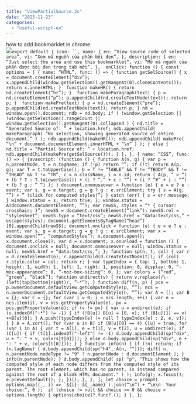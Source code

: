 ```yaml
---
title: "ViewPartialSource.Js"
date: "2023-11-23"
categories: 
  - "useful-script-en"
---
```


how to add bookmarklet in chrome  
![](https://camo.githubusercontent.com/5f21e427a7d3ee887313a4f9b1ab033e6462db47ca299bf3f7e2d81a0ce854bd/68747470733a2f2f696d672e7765626e6f74732e636f6d2f323031392f30342f447261672d616e642d44726f702d4c696e6b732d696e2d4368726f6d652e706e67)```export default { icon: ``, name: { en: “View source code of selected area”, vi: “Xem mã nguồn của phần bôi đen”, }, description: { en: “Just select the area and use this bookmarklet”, vi: “Mở mã nguồn của phần được bôi đen trong tab mới”, },  onClick: function () { const options = [ { name: “HTML”, func: () => { function getSelSource() { x = document.createElement(“div”); x.appendChild(window.getSelection().getRangeAt(0).cloneContents()); return x.innerHTML; }  function makeHR() { return nd.createElement(“hr”); }  function makeParagraph(text) { p = nd.createElement(“p”); p.appendChild(nd.createTextNode(text)); return p; }  function makePre(text) { p = nd.createElement(“pre”); p.appendChild(nd.createTextNode(text)); return p; } nd = window.open().document; ndb = nd.body; if ( !window.getSelection || !window.getSelection().rangeCount || window.getSelection().getRangeAt(0).collapsed ) { nd.title = “Generated Source of: ” + location.href; ndb.appendChild( makeParagraph( “No selection, showing generated source of entire document.” ) ); ndb.appendChild(makeHR()); ndb.appendChild( makePre( “\n” + document.documentElement.innerHTML + “\n” ) ); } else { nd.title = “Partial Source of: ” + location.href; ndb.appendChild(makePre(getSelSource())); } }, }, { name: “CSS”, func: () => { javascript: (function () { function A(n, g) { var p = n.parentNode, t = n.tagName; if (!p) return “”; if (!t) return A(p, g); var T = t.toUpperCase(), b = T != “TABLE” && T != “TBODY” && T != “THEAD” && T != “TR”, c = n.className, i = n.id; return ( A(p, ” > “) + (b ? T : T.toLowerCase()) + (c ? “.” + c : “”) + (i ? “#” + i : “”) + (b ? g : ” “) ); } document.onmouseover = function (e) { e = e ? e : event; var s, g = e.target; g = g ? g : e.srcElement; try { s = A(g, “”) + ” (click for computed styles)”; } catch (err) { s = err.message; } window.status = s; return true; }; window.status = A(document.documentElement, “”); var newSS, styles = “* { cursor: crosshair; }”; newSS = document.createElement(“link”); newSS.rel = “stylesheet”; newSS.type = “text/css”; newSS.href = “data:text/css,” + escape(styles); document.getElementsByTagName(“head”)[0].appendChild(newSS); document.onclick = function (e) { e = e ? e : event; var s, g = e.target; g = g ? g : e.srcElement; var x = window.open(“”, “computedStyles”); x.document.open(); x.document.close(); var d = x.document; x.onunload = function () { document.onclick = null; document.onmouseover = null; window.status = null; newSS.href = “data:text/css,”; }; function sp(n, t, col) { var r = d.createElement(n); r.appendChild(d.createTextNode(t)); if (col) r.style.color = col; return r; } var typeIndex = { top: 1, bottom: 1, height: 1, width: 1, left: 1, right: 1, position: 0, display: 0, “-moz-appearance”: 0, “-moz-box-sizing”: 0, }; var colors = [“red”, “green”, “black”]; function undirect(v) { return v.replace(/\-(left|top|bottom|right)/, “-*”); } function diff(n, p) { pcs = p.ownerDocument.defaultView.getComputedStyle(p, “”); ncs = n.ownerDocument.defaultView.getComputedStyle(n, “”); var A = []; var B = {}; var C = {}; for (var i = 0; i < ncs.length; ++i) { var e = ncs.item(i), v = ncs.getPropertyValue(e), pv = pcs.getPropertyValue(e); if (v != pv) { var u = undirect(e); if (u.indexOf("-*") != -1) { if (!B[u]) B[u] = [0, v]; if (B[u][1] == v) ++B[u][0]; } A.push([typeIndex[e] != null ? typeIndex[e] : 2, e, v]); } } A = A.sort(); for (var u in B) if (B[u][0] == 4) C[u] = true; for (var i in A) { var t = A[i], e = t[1], v = t[2], u = undirect(e); if (C[u]) { if (t[1].indexOf("-left") != -1) d.body.appendChild(sp("div", u + ": " + v, colors[t[0]])); } else d.body.appendChild(sp("div", e + ": " + v, colors[t[0]])); } } function info(n) { if (!n) return; if (n.tagName) { d.body.appendChild(sp("h4", A(n, ""))); diff( n, n.parentNode.nodeType != "9" ? n.parentNode : d.documentElement ); } info(n.parentNode); } d.body.appendChild( sp( "p", "This shows how the computed style of each node differs from the computed style of its parent. The root element, which has no parent, is instead compared against the root of a blank HTML document." ) ); info(g); x.focus(); e.preventDefault(); }; })(); }, }, ]; let choice = prompt( options.map((_, i) => `${i}: ${_.name}`).join(“\n”) + “\n\n- Your choice:”, 0 );  if (choice != null && choice >= 0 && choice < options.length) { options[choice]?.func?.(); } }, };```
